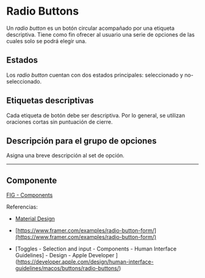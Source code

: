 # Radio Buttons

Un _radio button_ es un botón circular acompañado por una etiqueta descriptiva. Tiene como fin ofrecer al usuario una serie de opciones de las cuales solo se podrá elegir una.

## Estados

Los _radio button_ cuentan con dos estados principales: seleccionado y no-seleccionado.

## Etiquetas descriptivas

Cada etiqueta de botón debe ser descriptiva. Por lo general, se utilizan oraciones cortas sin puntuación de cierre.

## Descripción para el grupo de opciones

Asigna una breve descripción al set de opción.

---

## Componente

[FIG - Components](https://www.figma.com/file/adTpzuue9VJyGt5D6bb45F/FIG---Components?node-id=2226%3A2475)

Referencias:

-   [Material Design](https://material.io/components/radio-buttons#usage)
    
-   [https://www.framer.com/examples/radio-button-form/](https://www.framer.com/examples/radio-button-form/)
    
-   [Toggles - Selection and input - Components - Human Interface Guidelines] - Design - Apple Developer ](https://developer.apple.com/design/human-interface-guidelines/macos/buttons/radio-buttons/)